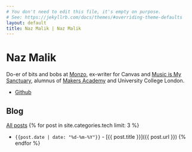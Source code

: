 ```yaml
---
# You don't need to edit this file, it's empty on purpose.
# See: https://jekyllrb.com/docs/themes/#overriding-theme-defaults
layout: default
title: Naz Malik | Naz Malik
---
```


# Naz Malik

Do-er of bits and bobs at [Monzo](https://monzo.com/), ex-writer for Canvas and [Music is My Sanctuary](http://www.musicismysanctuary.com/), alumnus of [Makers Academy](http://www.makersacademy.com/) and University College London.

- [Github](https://github.com/nazwhale)

## Blog

[All posts](/blog.html)
{% for post in site.categories.tech limit: 3 %}
- `{{post.date | date: "%d-%m-%Y"}}` - [{{ post.title }}]({{ post.url }}) {% endfor %}
